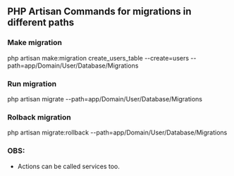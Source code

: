 ## PHP Artisan Commands for migrations in different paths
### Make migration
php artisan make:migration create_users_table --create=users --path=app/Domain/User/Database/Migrations

### Run migration
php artisan migrate --path=app/Domain/User/Database/Migrations

### Rolback migration
php artisan migrate:rollback --path=app/Domain/User/Database/Migrations

### OBS:
- Actions can be called services too.
